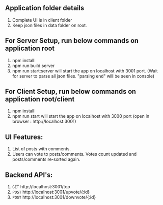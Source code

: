 ## Application folder details
1. Complete UI is in client folder
2. Keep json files in data folder on root.

## For Server Setup, run below commands on application root
1. npm install
2. npm run build:server
3. npm run start:server will start the app on localhost with 3001 port. (Wait for server to parse all json files. "parsing end" will be seen in console)

## For Client Setup, run below commands on application root/client
1. npm install
2. npm run start will start the app on localhost with 3000 port (open in browser : http://localhost:3001)

## UI Features: 
1. List of posts with comments.
2. Users can vote to posts/comments. Votes count updated and posts/comments re-sorted again.

## Backend API's:
1. `GET` http://localhost:3001/top
2. `POST` http://localhost:3001/upvote/{:id}
3. `POST` http://localhost:3001/downvote/{:id}